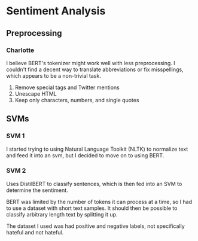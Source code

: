 # Sentiment Analysis

## Preprocessing

### Charlotte

I believe BERT's tokenizer might work well with less preprocessing. I couldn't find a decent way to translate abbreviations or fix misspellings, which appears to be a non-trivial task.

1. Remove special tags and Twitter mentions
2. Unescape HTML
3. Keep only characters, numbers, and single quotes

## SVMs

### SVM 1

I started trying to using Natural Language Toolkit (NLTK) to normalize text and feed it into an svm, but I decided to move on to using BERT.

### SVM 2

Uses DistilBERT to classify sentences, which is then fed into an SVM to determine the sentiment.

BERT was limited by the number of tokens it can process at a time, so I had to use a dataset with short text samples. It should then be possible to classify arbitrary length text by splitting it up.

The dataset I used was had positive and negative labels, not specifically hateful and not hateful.
